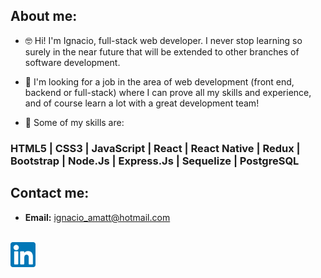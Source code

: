 ## About me:

- 🤓 Hi! I'm Ignacio, full-stack web developer. I never stop learning so surely in the near future that will be extended to other branches of software development. 

- 👀 I'm looking for a job in the area of ​​web development (front end, backend or full-stack) where I can prove all my skills and experience, and of course learn a lot with a great development team!

- 🚀 Some of my skills are:

### HTML5 | CSS3 | JavaScript | React | React Native | Redux | Bootstrap |  Node.Js | Express.Js | Sequelize | PostgreSQL 

## Contact me: 

 - **Email:** ignacio_amatt@hotmail.com
  <a href="https://www.linkedin.com/in/ignacio-amatt/" target="blank">
  <br>
<img align="center" src="linkedin.png" alt="https://www.linkedin.com/in/ignacio-amatt/" height="40" width="40" /></a>
<br>